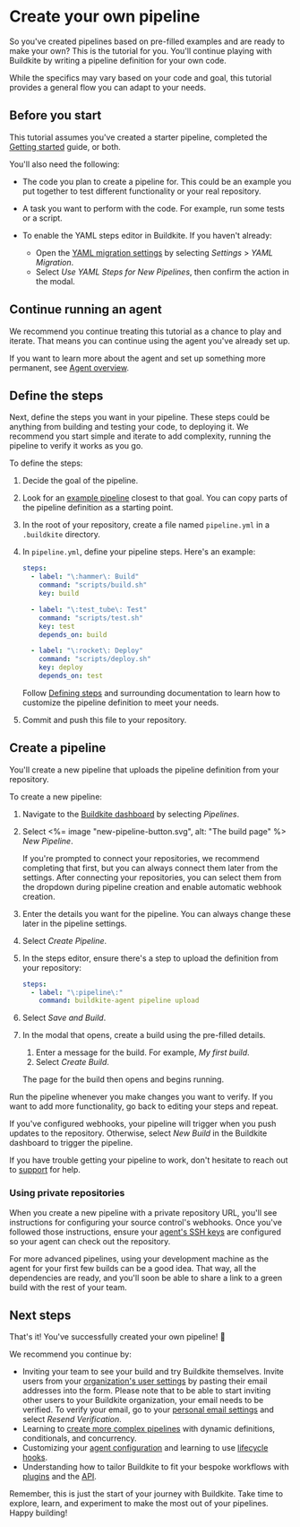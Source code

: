 # Create your own pipeline

So you've created pipelines based on pre-filled examples and are ready to make your own? This is the tutorial for you. You'll continue playing with Buildkite by writing a pipeline definition for your own code.

While the specifics may vary based on your code and goal, this tutorial provides a general flow you can adapt to your needs.

## Before you start

This tutorial assumes you've created a starter pipeline, completed the [Getting started](/docs/tutorials/getting-started) guide, or both.

You'll also need the following:

- The code you plan to create a pipeline for. This could be an example you put together to test different functionality or your real repository.
- A task you want to perform with the code. For example, run some tests or a script.
- To enable the YAML steps editor in Buildkite. If you haven't already:

  * Open the [YAML migration settings](https://buildkite.com/organizations/~/pipeline-migration) by selecting _Settings_ > _YAML Migration_.
  * Select _Use YAML Steps for New Pipelines_, then confirm the action in the modal.

## Continue running an agent

We recommend you continue treating this tutorial as a chance to play and iterate. That means you can continue using the agent you've already set up.

If you want to learn more about the agent and set up something more permanent, see [Agent overview](/docs/agent/v3).

## Define the steps

Next, define the steps you want in your pipeline. These steps could be anything from building and testing your code, to deploying it. We recommend you start simple and iterate to add complexity, running the pipeline to verify it works as you go.

To define the steps:

1. Decide the goal of the pipeline.
1. Look for an [example pipeline](/docs/pipelines/example-pipelines) closest to that goal. You can copy parts of the pipeline definition as a starting point.
1. In the root of your repository, create a file named `pipeline.yml` in a `.buildkite` directory.
1. In `pipeline.yml`, define your pipeline steps. Here's an example:

    ```yaml
    steps:
      - label: "\:hammer\: Build"
        command: "scripts/build.sh"
        key: build

      - label: "\:test_tube\: Test"
        command: "scripts/test.sh"
        key: test
        depends_on: build

      - label: "\:rocket\: Deploy"
        command: "scripts/deploy.sh"
        key: deploy
        depends_on: test
      ```

    Follow [Defining steps](/docs/pipelines/defining-steps) and surrounding documentation to learn how to customize the pipeline definition to meet your needs.

1. Commit and push this file to your repository.

## Create a pipeline

You'll create a new pipeline that uploads the pipeline definition from your repository.

To create a new pipeline:

1. Navigate to the [Buildkite dashboard](https://buildkite.com/) by selecting _Pipelines_.
1. Select <%= image "new-pipeline-button.svg", alt: "The build page" %>
 _New Pipeline_.

    If you're prompted to connect your repositories, we recommend completing that first, but you can always connect them later from the settings.
    After connecting your repositories, you can select them from the dropdown during pipeline creation and enable automatic webhook creation.

1. Enter the details you want for the pipeline. You can always change these later in the pipeline settings.
1. Select _Create Pipeline_.
1. In the steps editor, ensure there's a step to upload the definition from your repository:

    ```yaml
    steps:
      - label: "\:pipeline\:"
        command: buildkite-agent pipeline upload
    ```

1. Select _Save and Build_.
1. In the modal that opens, create a build using the pre-filled details.

   1. Enter a message for the build. For example, _My first build_.
   1. Select _Create Build_.

    The page for the build then opens and begins running.

Run the pipeline whenever you make changes you want to verify. If you want to add more functionality, go back to editing your steps and repeat.

If you've configured webhooks, your pipeline will trigger when you push updates to the repository. Otherwise, select _New Build_ in the Buildkite dashboard to trigger the pipeline.

If you have trouble getting your pipeline to work, don't hesitate to reach out to [support](https://buildkite.com/support) for help.

### Using private repositories

When you create a new pipeline with a private repository URL, you'll see instructions for configuring your source control's webhooks. Once you've followed those instructions, ensure your [agent's SSH keys](/docs/agent/v3/ssh-keys) are configured so your agent can check out the repository.

For more advanced pipelines, using your development machine as the agent for your first few builds can be a good idea. That way, all the dependencies are ready, and you'll soon be able to share a link to a green build with the rest of your team.

## Next steps

That's it! You've successfully created your own pipeline! 🎉

We recommend you continue by:

- Inviting your team to see your build and try Buildkite themselves. Invite users from your [organization's user settings](https://buildkite.com/organizations/-/users/new) by pasting their email addresses into the form. Please note that to be able to start inviting other users to your Buildkite organization, your email needs to be verified. To verify your email, go to your [personal email settings](https://buildkite.com/user/emails) and select _Resend Verification_.
- Learning to [create more complex pipelines](/docs/pipelines/defining-steps) with dynamic definitions, conditionals, and concurrency.
- Customizing your [agent configuration](/docs/agent/v3/configuration) and learning to use [lifecycle hooks](/docs/agent/v3/hooks).
- Understanding how to tailor Buildkite to fit your bespoke workflows with [plugins](/docs/plugins) and the [API](/docs/apis).

Remember, this is just the start of your journey with Buildkite. Take time to explore, learn, and experiment to make the most out of your pipelines. Happy building!

